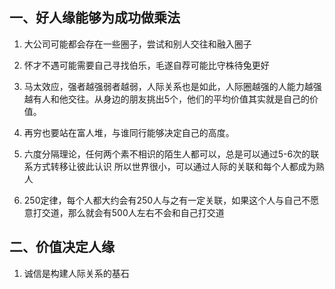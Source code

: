 <!--
 * @Author: chenbei
 * @Date: 2022-05-25 16:54:39
 * @LastEditTime: 2022-05-30 11:08:59
 * @Description: 成为最受欢迎的人  温暖人生的人际交往全集
 * @FilePath: \myLeetCode\人生交际准则.md
 * @Signature: A boy without dreams
-->

## 一、好人缘能够为成功做乘法

1. 大公司可能都会存在一些圈子，尝试和别人交往和融入圈子

2. 怀才不遇可能需要自己寻找伯乐，毛遂自荐可能比守株待兔更好

3. 马太效应，强者越强弱者越弱，人际关系也是如此，人际圈越强的人能力越强越有人和他交往。从身边的朋友挑出5个，他们的平均价值其实就是自己的价值。

4. 再穷也要站在富人堆，与谁同行能够决定自己的高度。

5. 六度分隔理论，任何两个素不相识的陌生人都可以，总是可以通过5-6次的联系方式转移让彼此认识
   所以世界很小，可以通过人际的关联和每个人都成为熟人

6. 250定律，每个人都大约会有250人与之有一定关联，如果这个人与自己不愿意打交道，那么就会有500人左右不会和自己打交道

## 二、价值决定人缘

1. 诚信是构建人际关系的基石


